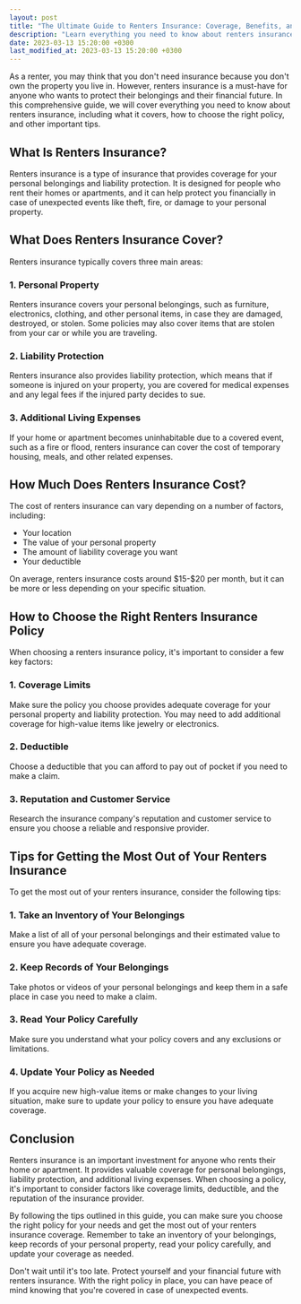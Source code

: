 ```yaml
---
layout: post
title: "The Ultimate Guide to Renters Insurance: Coverage, Benefits, and Tips"
description: "Learn everything you need to know about renters insurance, from what it covers to how to choose the right policy. Protect your belongings and your peace of mind with our comprehensive guide."
date: 2023-03-13 15:20:00 +0300
last_modified_at: 2023-03-13 15:20:00 +0300
---
```

As a renter, you may think that you don't need insurance because you don't own the property you live in. However, renters insurance is a must-have for anyone who wants to protect their belongings and their financial future. In this comprehensive guide, we will cover everything you need to know about renters insurance, including what it covers, how to choose the right policy, and other important tips.

## What Is Renters Insurance?

Renters insurance is a type of insurance that provides coverage for your personal belongings and liability protection. It is designed for people who rent their homes or apartments, and it can help protect you financially in case of unexpected events like theft, fire, or damage to your personal property.

## What Does Renters Insurance Cover?

Renters insurance typically covers three main areas:

### 1. Personal Property

Renters insurance covers your personal belongings, such as furniture, electronics, clothing, and other personal items, in case they are damaged, destroyed, or stolen. Some policies may also cover items that are stolen from your car or while you are traveling.

### 2. Liability Protection

Renters insurance also provides liability protection, which means that if someone is injured on your property, you are covered for medical expenses and any legal fees if the injured party decides to sue.

### 3. Additional Living Expenses

If your home or apartment becomes uninhabitable due to a covered event, such as a fire or flood, renters insurance can cover the cost of temporary housing, meals, and other related expenses.

## How Much Does Renters Insurance Cost?

The cost of renters insurance can vary depending on a number of factors, including:

*   Your location
*   The value of your personal property
*   The amount of liability coverage you want
*   Your deductible

On average, renters insurance costs around \$15-\$20 per month, but it can be more or less depending on your specific situation.

## How to Choose the Right Renters Insurance Policy

When choosing a renters insurance policy, it's important to consider a few key factors:

### 1. Coverage Limits

Make sure the policy you choose provides adequate coverage for your personal property and liability protection. You may need to add additional coverage for high-value items like jewelry or electronics.

### 2. Deductible

Choose a deductible that you can afford to pay out of pocket if you need to make a claim.

### 3. Reputation and Customer Service

Research the insurance company's reputation and customer service to ensure you choose a reliable and responsive provider.

## Tips for Getting the Most Out of Your Renters Insurance

To get the most out of your renters insurance, consider the following tips:

### 1. Take an Inventory of Your Belongings

Make a list of all of your personal belongings and their estimated value to ensure you have adequate coverage.

### 2. Keep Records of Your Belongings

Take photos or videos of your personal belongings and keep them in a safe place in case you need to make a claim.

### 3. Read Your Policy Carefully

Make sure you understand what your policy covers and any exclusions or limitations.

### 4. Update Your Policy as Needed

If you acquire new high-value items or make changes to your living situation, make sure to update your policy to ensure you have adequate coverage.

## Conclusion

Renters insurance is an important investment for anyone who rents their home or apartment. It provides valuable coverage for personal belongings, liability protection, and additional living expenses. When choosing a policy, it's important to consider factors like coverage limits, deductible, and the reputation of the insurance provider.

By following the tips outlined in this guide, you can make sure you choose the right policy for your needs and get the most out of your renters insurance coverage. Remember to take an inventory of your belongings, keep records of your personal property, read your policy carefully, and update your coverage as needed.

Don't wait until it's too late. Protect yourself and your financial future with renters insurance. With the right policy in place, you can have peace of mind knowing that you're covered in case of unexpected events.
